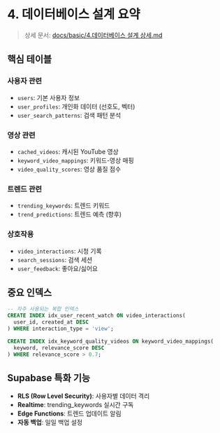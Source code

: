 # 4. 데이터베이스 설계 요약

> 상세 문서: [docs/basic/4.데이터베이스 설계 상세.md](../basic/4.데이터베이스%20설계%20상세.md)

## 핵심 테이블

### 사용자 관련
- `users`: 기본 사용자 정보
- `user_profiles`: 개인화 데이터 (선호도, 벡터)
- `user_search_patterns`: 검색 패턴 분석

### 영상 관련
- `cached_videos`: 캐시된 YouTube 영상
- `keyword_video_mappings`: 키워드-영상 매핑
- `video_quality_scores`: 영상 품질 점수

### 트렌드 관련
- `trending_keywords`: 트렌드 키워드
- `trend_predictions`: 트렌드 예측 (향후)

### 상호작용
- `video_interactions`: 시청 기록
- `search_sessions`: 검색 세션
- `user_feedback`: 좋아요/싫어요

## 중요 인덱스
```sql
-- 자주 사용되는 복합 인덱스
CREATE INDEX idx_user_recent_watch ON video_interactions(
  user_id, created_at DESC
) WHERE interaction_type = 'view';

CREATE INDEX idx_keyword_quality_videos ON keyword_video_mappings(
  keyword, relevance_score DESC
) WHERE relevance_score > 0.7;
```

## Supabase 특화 기능
- **RLS (Row Level Security)**: 사용자별 데이터 격리
- **Realtime**: trending_keywords 실시간 구독
- **Edge Functions**: 트렌드 업데이트 알림
- **자동 백업**: 일일 백업 설정 